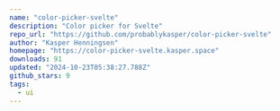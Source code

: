 ```yaml
---
name: "color-picker-svelte"
description: "Color picker for Svelte"
repo_url: "https://github.com/probablykasper/color-picker-svelte"
author: "Kasper Henningsen"
homepage: "https://color-picker-svelte.kasper.space"
downloads: 91
updated: "2024-10-23T05:38:27.788Z"
github_stars: 9
tags: 
  - ui
---
```

